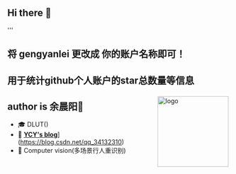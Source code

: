 ## Hi there 👋

'''
## 将 gengyanlei 更改成 你的账户名称即可！
## 用于统计github个人账户的star总数量等信息
<img src="https://github-readme-stats.vercel.app/api?username=Asuradayuci
&show_icons=true" alt="logo" height="160" align="right" style="margin: 5px; margin-bottom: 20px;" />
## author is 余晨阳👋
- 🎓 DLUT()
- 📖 [**YCY's blog**]([https://blog.csdn.net/LEILEI18A)](https://blog.csdn.net/qq_34132310)
- 🔭 Computer vision(多场景行人重识别)

